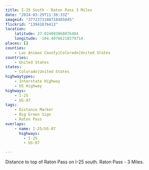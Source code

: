 ```yaml
---
title: I-25 South - Raton Pass 3 Miles
date: "2014-03-29T11:30:33Z"
imageid: "3772373188718485045"
flickrid: "13941876413"
location:
    latitude: 37.024093868076484
    longitude: -104.49766218579714
places: []
counties:
    - Las Animas County|Colorado|United States
countries:
    - United States
states:
    - Colorado|United States
highwaytypes:
    - Interstate Highway
    - US Highway
highways:
    - I-25
    - US-87
tags:
    - Distance Marker
    - Big Green Sign
    - Raton Pass
overlaps:
    - name: I-25/US-87
      highways:
        - I-25
        - US-87

---
```

Distance to top of Raton Pass on I-25 south.  Raton Pass - 3 Miles.